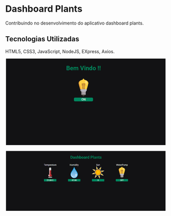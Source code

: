 # Dashboard Plants
Contribuindo no desenvolvimento do aplicativo dashboard plants.

## Tecnologias Utilizadas
HTML5, CSS3, JavaScript, NodeJS, EXpress, Axios.

<p align="center">
  <img src=".github/pageOne.png" width="500">
</p>

<p align="center">
  <img src=".github/pageTwo.png" width="500">
</p>













 
